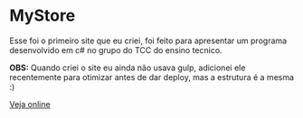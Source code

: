 # MyStore

Esse foi o primeiro site que eu criei, foi feito para apresentar um programa desenvolvido em c# no grupo do TCC do ensino tecnico.

**OBS:** Quando criei o site eu ainda não usava gulp, adicionei ele recentemente para otimizar antes de dar deploy, mas a estrutura é a mesma :)

[Veja online](https://site-tcc-nxefjetfcp.now.sh/)
